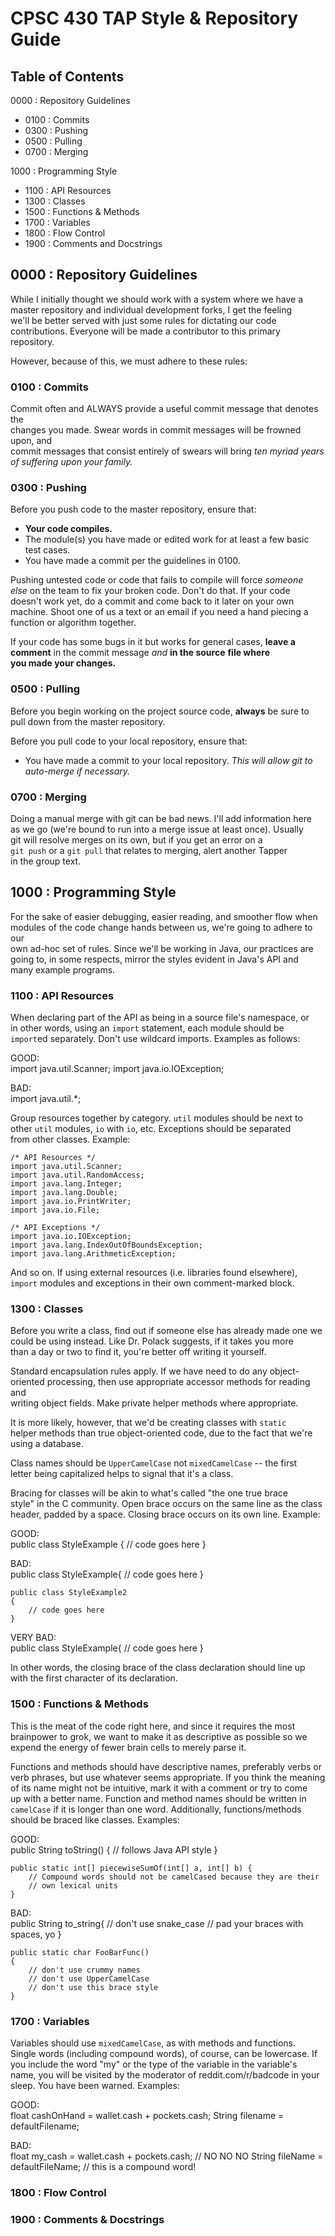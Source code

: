CPSC 430 TAP Style & Repository Guide
=====================================

Table of Contents
-----------------
0000 : Repository Guidelines  
  * 0100 : Commits  
  * 0300 : Pushing  
  * 0500 : Pulling  
  * 0700 : Merging  
  
1000 : Programming Style  
  * 1100 : API Resources  
  * 1300 : Classes  
  * 1500 : Functions & Methods  
  * 1700 : Variables  
  * 1800 : Flow Control  
  * 1900 : Comments and Docstrings  
  
0000 : Repository Guidelines
----------------------------
While I initially thought we should work with a system where we have a 
master repository and individual development forks, I get the feeling  
we'll be better served with just some rules for dictating our code  
contributions. Everyone will be made a contributor to this primary  
repository.  

However, because of this, we must adhere to these rules:  

### 0100 : Commits
Commit often and ALWAYS provide a useful commit message that denotes the  
changes you made. Swear words in commit messages will be frowned upon, and  
commit messages that consist entirely of swears will bring *ten myriad*
*years of suffering upon your family.*  

### 0300 : Pushing
Before you push code to the master repository, ensure that:  
  * **Your code compiles.**
  * The module(s) you have made or edited work for at least a few basic test cases.
  * You have made a commit per the guidelines in 0100.

Pushing untested code or code that fails to compile will force *someone*  
*else* on the team to fix your broken code. Don't do that. If your code  
doesn't work yet, do a commit and come back to it later on your own  
machine. Shoot one of us a text or an email if you need a hand piecing a  
function or algorithm together.  

If your code has some bugs in it but works for general cases, **leave a**  
**comment** in the commit message *and* **in the source** **file where**  
**you made your changes.**  

### 0500 : Pulling
Before you begin working on the project source code, **always** be sure to  
pull down from the master repository.  

Before you pull code to your local repository, ensure that:  
  * You have made a commit to your local repository. *This will allow git to auto-merge if necessary.*  

### 0700 : Merging
Doing a manual merge with git can be bad news. I'll add information here  
as we go (we're bound to run into a merge issue at least once). Usually  
git will resolve merges on its own, but if you get an error on a  
`git push` or a `git pull` that relates to merging, alert another Tapper  
in the group text.  


1000 : Programming Style
------------------------

For the sake of easier debugging, easier reading, and smoother flow when  
modules of the code change hands between us, we're going to adhere to our  
own ad-hoc set of rules. Since we'll be working in Java, our practices are  
going to, in some respects, mirror the styles evident in Java's API and  
many example programs.

### 1100 : API Resources
When declaring part of the API as being in a source file's namespace, or  
in other words, using an `import` statement, each module should be  
`import`ed separately. Don't use wildcard imports. Examples as follows:  

GOOD:  
    import java.util.Scanner;
    import java.io.IOException;

BAD:  
    import java.util.*;

Group resources together by category. `util` modules should be next to  
other `util` modules, `io` with `io`, etc. Exceptions should be separated  
from other classes. Example:  

    /* API Resources */
    import java.util.Scanner;
	import java.util.RandomAccess;
	import java.lang.Integer;
	import java.lang.Double;
	import java.io.PrintWriter;
	import java.io.File;
    
    /* API Exceptions */
    import java.io.IOException;
    import java.lang.IndexOutOfBoundsException;
    import java.lang.ArithmeticException;

And so on. If using external resources (i.e. libraries found elsewhere),  
`import` modules and exceptions in their own comment-marked block.  

### 1300 : Classes
Before you write a class, find out if someone else has already made one we  
could be using instead. Like Dr. Polack suggests, if it takes you more  
than a day or two to find it, you're better off writing it yourself.  

Standard encapsulation rules apply. If we have need to do any object-  
oriented processing, then use appropriate accessor methods for reading and  
writing object fields. Make private helper methods where appropriate.  

It is more likely, however, that we'd be creating classes with `static`  
helper methods than true object-oriented code, due to the fact that we're  
using a database.  

Class names should be `UpperCamelCase` not `mixedCamelCase` -- the first  
letter being capitalized helps to signal that it's a class.

Bracing for classes will be akin to what's called "the one true brace  
style" in the C community. Open brace occurs on the same line as the class  
header, padded by a space. Closing brace occurs on its own line. Example:  

GOOD:  
    public class StyleExample {
        // code goes here
    }

BAD:  
    public class StyleExample{
        // code goes here
    }

    public class StyleExample2
    {
        // code goes here
    }

VERY BAD:  
    public class StyleExample{
        // code goes here }

In other words, the closing brace of the class declaration should line up  
with the first character of its declaration.  

### 1500 : Functions & Methods
This is the meat of the code right here, and since it requires the most  
brainpower to grok, we want to make it as descriptive as possible so we  
expend the energy of fewer brain cells to merely parse it.  

Functions and methods should have descriptive names, preferably verbs or  
verb phrases, but use whatever seems appropriate. If you think the meaning  
of its name might not be intuitive, mark it with a comment or try to come  
up with a better name. Function and method names should be written in  
`camelCase` if it is longer than one word. Additionally, functions/methods  
should be braced like classes. Examples:  

GOOD:  
    public String toString() {
        // follows Java API style
    }
	
    public static int[] piecewiseSumOf(int[] a, int[] b) {
        // Compound words should not be camelCased because they are their
        // own lexical units
    }

BAD:  
    public String to_string{
        // don't use snake_case
        // pad your braces with spaces, yo
    }
    
    public static char FooBarFunc()
    {
        // don't use crummy names
        // don't use UpperCamelCase
        // don't use this brace style
    }

### 1700 : Variables
Variables should use `mixedCamelCase`, as with methods and functions.  
Single words (including compound words), of course, can be lowercase. If  
you include the word "my" or the type of the variable in the variable's  
name, you will be visited by the moderator of reddit.com/r/badcode in your  
sleep. You have been warned. Examples:  

GOOD:  
    float cashOnHand = wallet.cash + pockets.cash;
    String filename = defaultFilename;

BAD:  
    float my_cash = wallet.cash + pockets.cash; // NO NO NO
    String fileName = defaultFileName; // this is a compound word!

### 1800 : Flow Control


### 1900 : Comments & Docstrings
